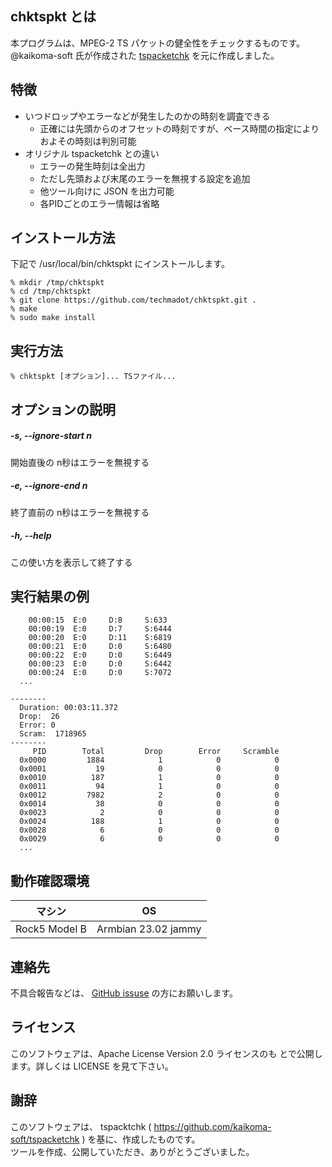 
## chktspkt とは

本プログラムは、MPEG-2 TS パケットの健全性をチェックするものです。
@kaikoma-soft 氏が作成された [tspacketchk](https://github.com/kaikoma-soft/tspacketchk) を元に作成しました。

## 特徴

* いつドロップやエラーなどが発生したのかの時刻を調査できる
    * 正確には先頭からのオフセットの時刻ですが、ベース時間の指定によりおよその時刻は判別可能
* オリジナル tspacketchk との違い
    * エラーの発生時刻は全出力
    * ただし先頭および末尾のエラーを無視する設定を追加
    * 他ツール向けに JSON を出力可能
    * 各PIDごとのエラー情報は省略


## インストール方法
下記で /usr/local/bin/chktspkt にインストールします。
   ```
   % mkdir /tmp/chktspkt
   % cd /tmp/chktspkt
   % git clone https://github.com/techmadot/chktspkt.git .
   % make
   % sudo make install
   ```

## 実行方法

   ```
  % chktspkt [オプション]... TSファイル...
   ```

## オプションの説明


#####  -s, --ignore-start n
開始直後の n秒はエラーを無視する

##### -e, --ignore-end n
終了直前の n秒はエラーを無視する

#####  -h, --help
この使い方を表示して終了する

## 実行結果の例

```
    00:00:15  E:0     D:8     S:633
    00:00:19  E:0     D:7     S:6444
    00:00:20  E:0     D:11    S:6819
    00:00:21  E:0     D:0     S:6480
    00:00:22  E:0     D:0     S:6449
    00:00:23  E:0     D:0     S:6442
    00:00:24  E:0     D:0     S:7072
  ...

--------
  Duration: 00:03:11.372
  Drop:  26
  Error: 0
  Scram:  1718965
--------
     PID        Total         Drop        Error     Scramble
  0x0000         1884            1            0            0
  0x0001           19            0            0            0
  0x0010          187            1            0            0
  0x0011           94            1            0            0
  0x0012         7982            2            0            0
  0x0014           38            0            0            0
  0x0023            2            0            0            0
  0x0024          188            1            0            0
  0x0028            6            0            0            0
  0x0029            6            0            0            0
  ...
```


## 動作確認環境


| マシン           | OS                                    |
|------------------|---------------------------------------|
| Rock5 Model B   | Armbian 23.02 jammy                   |


## 連絡先

不具合報告などは、
[GitHub issuse](https://github.com/techmadot/chktspkt/issues)
の方にお願いします。


## ライセンス
このソフトウェアは、Apache License Version 2.0 ライセンスのも
とで公開します。詳しくは LICENSE を見て下さい。


## 謝辞

このソフトウェアは、
 tspacktchk ( https://github.com/kaikoma-soft/tspacketchk )
を基に、作成したものです。<br>
ツールを作成、公開していただき、ありがとうございました。

